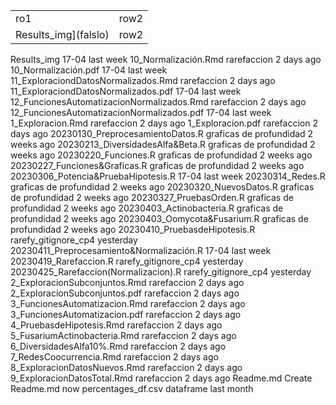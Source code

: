 <table>
  <tr>
    <td>ro1</td>
      <td>row2</td>
  </tr>  
    <tr>
    <td>Results_img](falslo)</td>
      <td>row2</td>
  </tr>
</table>

Results_img
17-04
last week
10_Normalización.Rmd
rarefaccion
2 days ago
10_Normalización.pdf
17-04
last week
11_ExploraciondDatosNormalizados.Rmd
rarefaccion
2 days ago
11_ExploraciondDatosNormalizados.pdf
17-04
last week
12_FuncionesAutomatizacionNormalizados.Rmd
rarefaccion
2 days ago
12_FuncionesAutomatizacionNormalizados.pdf
17-04
last week
1_Exploracion.Rmd
rarefaccion
2 days ago
1_Exploracion.pdf
rarefaccion
2 days ago
20230130_PreprocesamientoDatos.R
graficas de profundidad
2 weeks ago
20230213_DiversidadesAlfa&Beta.R
graficas de profundidad
2 weeks ago
20230220_Funciones.R
graficas de profundidad
2 weeks ago
20230227_Funciones&Graficas.R
graficas de profundidad
2 weeks ago
20230306_Potencia&PruebaHipotesis.R
17-04
last week
20230314_Redes.R
graficas de profundidad
2 weeks ago
20230320_NuevosDatos.R
graficas de profundidad
2 weeks ago
20230327_PruebasOrden.R
graficas de profundidad
2 weeks ago
20230403_Actinobacteria.R
graficas de profundidad
2 weeks ago
20230403_Oomycota&Fusarium.R
graficas de profundidad
2 weeks ago
20230410_PruebasdeHipotesis.R
rarefy_gitignore_cp4
yesterday
20230411_Preprocesamiento&Normalización.R
17-04
last week
20230419_Rarefaccion.R
rarefy_gitignore_cp4
yesterday
20230425_Rarefaccion(Normalizacion).R
rarefy_gitignore_cp4
yesterday
2_ExploracionSubconjuntos.Rmd
rarefaccion
2 days ago
2_ExploracionSubconjuntos.pdf
rarefaccion
2 days ago
3_FuncionesAutomatizacion.Rmd
rarefaccion
2 days ago
3_FuncionesAutomatizacion.pdf
rarefaccion
2 days ago
4_PruebasdeHipotesis.Rmd
rarefaccion
2 days ago
5_FusariumActinobacteria.Rmd
rarefaccion
2 days ago
6_DiversidadesAlfa10%.Rmd
rarefaccion
2 days ago
7_RedesCoocurrencia.Rmd
rarefaccion
2 days ago
8_ExploracionDatosNuevos.Rmd
rarefaccion
2 days ago
9_ExploracionDatosTotal.Rmd
rarefaccion
2 days ago
Readme.md
Create Readme.md
now
percentages_df.csv
dataframe
last month
